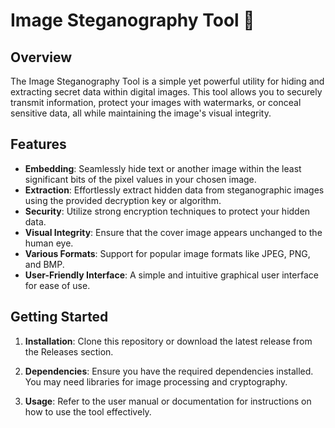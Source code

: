 # Image Steganography Tool 🤖

## Overview

The Image Steganography Tool is a simple yet powerful utility for hiding and extracting secret data within digital images. This tool allows you to securely transmit information, protect your images with watermarks, or conceal sensitive data, all while maintaining the image's visual integrity.

## Features

- **Embedding**: Seamlessly hide text or another image within the least significant bits of the pixel values in your chosen image.
- **Extraction**: Effortlessly extract hidden data from steganographic images using the provided decryption key or algorithm.
- **Security**: Utilize strong encryption techniques to protect your hidden data.
- **Visual Integrity**: Ensure that the cover image appears unchanged to the human eye.
- **Various Formats**: Support for popular image formats like JPEG, PNG, and BMP.
- **User-Friendly Interface**: A simple and intuitive graphical user interface for ease of use.

## Getting Started

1. **Installation**: Clone this repository or download the latest release from the Releases section.

2. **Dependencies**: Ensure you have the required dependencies installed. You may need libraries for image processing and cryptography.

3. **Usage**: Refer to the user manual or documentation for instructions on how to use the tool effectively.


